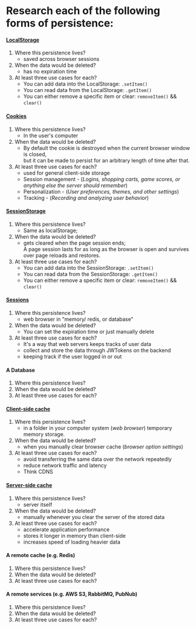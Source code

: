 # Research each of the following forms of persistence:

#### [LocalStorage](https://developer.mozilla.org/en-US/docs/Web/API/Window/localStorage)
1. Where this persistence lives?
    * saved across browser sessions
2. When the data would be deleted?
    * has no expiration time
3. At least three use cases for each?
    * You can add data into the LocalStorage: `.setItem()`
    * You can read data from the LocalStorage: `.getItem()`
    * You can either remove a specific item or clear: `removeItem()` && `clear()`

#### [Cookies](https://developer.mozilla.org/en-US/docs/Web/HTTP/Cookies)
1. Where this persistence lives?
    * In the user's computer
2. When the data would be deleted?
    * By default the cookie is destroyed when the current browser window is closed,  <br>
    but it can be made to persist for an arbitrary length of time after that.
3. At least three use cases for each?
    * used for general client-side storage
    * Session management - (*Logins, shopping carts, game scores, or anything else the server should remember*)
    * Personalization - (*User preferences, themes, and other settings*)
    * Tracking - (*Recording and analyzing user behavior*)

#### [SessionStorage](https://developer.mozilla.org/en-US/docs/Web/API/Window/sessionStorage)
1. Where this persistence lives?
    * Same as localStorage;
2. When the data would be deleted?
    * gets cleared when the page session ends; <br>
        A page session lasts for as long as the browser is open and survives over page reloads and restores.
3. At least three use cases for each?
    * You can add data into the SessionStorage: `.setItem()`
    * You can read data from the SessionStorage: `.getItem()`
    * You can either remove a specific item or clear: `removeItem()` && `clear()`

#### [Sessions](https://developer.mozilla.org/en-US/docs/Mozilla/Add-ons/WebExtensions/API/sessions/Session)
1. Where this persistence lives?
    * web browser in "memory/ redis, or database"
2. When the data would be deleted?
    * You can set the expiration time or just manually delete
3. At least three use cases for each?
    * It's a way that web servers keeps tracks of user data
    * collect and store the data through JWTokens on the backend
    * keeping track if the user logged in or out

#### A Database
1. Where this persistence lives?
2. When the data would be deleted?
3. At least three use cases for each?

#### [Client-side cache](https://developers.google.com/web/fundamentals/performance/optimizing-content-efficiency/http-caching)
1. Where this persistence lives?
    * in a folder in your computer system (*web browser*) temporary memory storage.
2. When the data would be deleted?
    * when you manually clear browser cache (*browser option settings*)
3. At least three use cases for each?
    * avoid transferring the same data over the network repeatedly
    * reduce network traffic and latency
    * Think CDNS

#### [Server-side cache](https://www.digitalocean.com/community/tutorials/web-caching-basics-terminology-http-headers-and-caching-strategies)
1. Where this persistence lives?
    * server itself
2. When the data would be deleted?
    * manually whenever you clear the server of the stored data
3. At least three use cases for each?
    * accelerate application performance
    * stores it longer in memory than client-side
    * increases speed of loading heavier data

#### A remote cache (e.g. Redis)
1. Where this persistence lives?
2. When the data would be deleted?
3. At least three use cases for each?

#### A remote services (e.g. AWS S3, RabbitMQ, PubNub)
1. Where this persistence lives?
2. When the data would be deleted?
3. At least three use cases for each?
